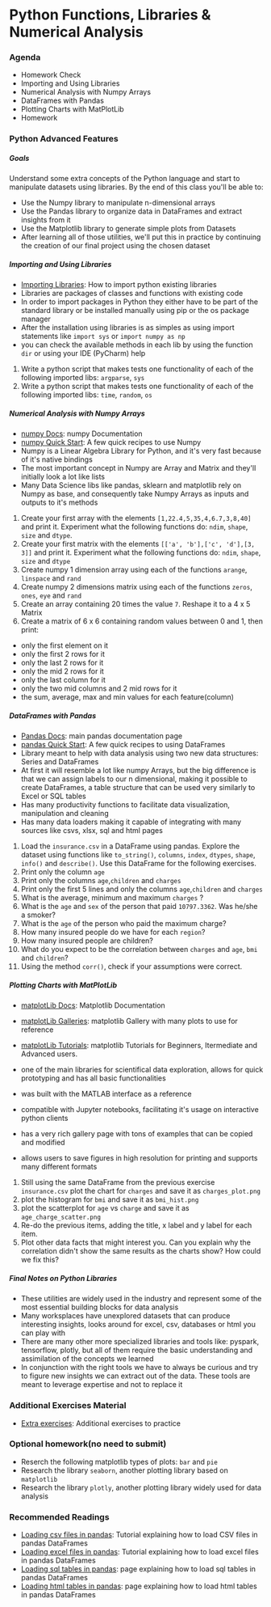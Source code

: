 # Python Functions, Libraries & Numerical Analysis

### Agenda
* Homework Check
* Importing and Using Libraries
* Numerical Analysis with Numpy Arrays
* DataFrames with Pandas
* Plotting Charts with MatPlotLib
* Homework

### Python Advanced Features

##### Goals
Understand some extra concepts of the Python language and start to manipulate datasets using libraries. By the end of this class you'll be able to:
* Use the Numpy library to manipulate n-dimensional arrays
* Use the Pandas library to organize data in DataFrames and extract insights from it
* Use the Matplotlib library to generate simple plots from Datasets
* After learning all of those utilities, we'll put this in practice by continuing the creation of our final project using the chosen dataset

##### Importing and Using Libraries
* [Importing Libraries](https://docs.python.org/3/tutorial/modules.html#importing-from-a-package): How to import python existing libraries
* Libraries are packages of classes and functions with existing code
* In order to import packages in Python they either have to be part of the standard library or be installed manually using pip or the os package manager
* After the installation using libraries is as simples as using import statements like `import sys` or `import numpy as np`
* you can check the available methods in each lib by using the function `dir` or using your IDE (PyCharm) help

1. Write a python script that makes tests one functionality of each of the following imported libs: `argparse`, `sys`
2. Write a python script that makes tests one functionality of each of the following imported libs: `time`, `random`, `os`

##### Numerical Analysis with Numpy Arrays
* [numpy Docs](https://www.numpy.org/devdocs/): numpy Documentation
* [numpy Quick Start](https://www.numpy.org/devdocs/user/quickstart.html): A few quick recipes to use Numpy
* Numpy is a Linear Algebra Library for Python, and it's very fast because of it's native bindings
* The most important concept in Numpy are Array and Matrix and they'll initially look a lot like lists
* Many Data Science libs like pandas, sklearn and matplotlib rely on Numpy as base, and consequently take Numpy Arrays as inputs and outputs to it's methods

1. Create your first array with the elements `[1,22.4,5,35,4,6.7,3,8,40]` and print it. Experiment what the following functions do: `ndim`, `shape`, `size` and  `dtype`.
2. Create your first matrix with the elements `[['a', 'b'],['c', 'd'],[3, 3]]` and print it. Experiment what the following functions do: `ndim`, `shape`, `size` and `dtype`
3. Create numpy 1 dimension array using each of the functions `arange`, `linspace` and `rand`
4. Create numpy 2 dimensions matrix using each of the functions `zeros`, `ones`, `eye` and `rand`
5. Create an array containing 20 times the value `7`. Reshape it to a 4 x 5 Matrix
6. Create a matrix of 6 x 6 containing random values between 0 and 1, then print:
* only the first element on it
* only the first 2 rows for it
* only the last 2 rows for it
* only the mid 2 rows for it
* only the last column for it
* only the two mid columns and 2 mid rows for it
* the sum, average, max and min values for each feature(column)

##### DataFrames with Pandas
* [Pandas Docs](http://pandas.pydata.org/pandas-docs/stable/): main pandas documentation page
* [pandas Quick Start](http://pandas.pydata.org/pandas-docs/stable/getting_started/10min.html): A few quick recipes to using DataFrames
* Library meant to help with data analysis using two new data structures: Series and DataFrames
* At first it will resemble a lot like numpy Arrays, but the big difference is that we can assign labels to our n dimensional, making it possible to create DataFrames, a table structure that can be used very similarly to Excel or SQL tables
* Has many productivity functions to facilitate data visualization, manipulation and cleaning
* Has many data loaders making it capable of integrating with many sources like csvs, xlsx, sql and html pages

1. Load the `insurance.csv` in a DataFrame using pandas. Explore the dataset using functions like `to_string()`, `columns`, `index`, `dtypes`, `shape`, `info()` and `describe()`. Use this DataFrame for the following exercises.
2. Print only the column `age`
3. Print only the columns `age`,`children` and `charges`
4. Print only the first 5 lines and only the columns `age`,`children` and `charges`
5. What is the average, minimum and maximum `charges` ?
7. What is the `age` and `sex` of the person that paid `10797.3362`. Was he/she a smoker?
8. What is the `age` of the person who paid the maximum charge?
9. How many insured people do we have for each `region`?
10. How many insured people are children?
11. What do you expect to be the correlation between `charges` and `age`, `bmi` and `children`? 
12. Using the method `corr()`, check if your assumptions were correct.


##### Plotting Charts with MatPlotLib
* [matplotLib Docs](https://matplotlib.org/contents.html): Matplotlib Documentation
* [matplotLib Galleries](https://matplotlib.org/gallery/index.html): matplotlib Gallery with many plots to use for reference
* [matplotLib Tutorials](https://matplotlib.org/tutorials/index.html): matplotlib Tutorials for Beginners, Itermediate and Advanced users.

* one of the main libraries for scientifical data exploration, allows for quick prototyping and has all basic functionalities
* was built with the MATLAB interface as a reference
* compatible with Jupyter notebooks, facilitating it's usage on interactive python clients
* has a very rich gallery page with tons of examples that can be copied and modified
* allows users to save figures in high resolution for printing and supports many different formats

1. Still using the same DataFrame from the previous exercise `insurance.csv` plot the chart for `charges` and save it as `charges_plot.png`
2. plot the histogram for `bmi` and save it as `bmi_hist.png`
3. plot the scatterplot for `age` vs `charge` and save it as `age_charge_scatter.png`
4. Re-do the previous items, adding the title, x label and y label for each item.
5. Plot other data facts that might interest you. Can you explain why the correlation didn't show the same results as the charts show? How could we fix this?

##### Final Notes on Python Libraries
* These utilities are widely used in the industry and represent some of the most essential building blocks for data analysis
* Many worksplaces have unexplored datasets that can produce interesting insights, looks around for excel, csv, databases or html you can play with
* There are many other more specialized libraries and tools like: pyspark, tensorflow, plotly, but all of them require the basic understanding and assimilation of the concepts we learned
* In conjunction with the right tools we have to always be curious and try to figure new insights we can extract out of the data. These tools are meant to leverage expertise and not to replace it

### Additional Exercises Material
* [Extra exercises](./5-pythonadv-exercises.md): Additional exercises to practice

### Optional homework(no need to submit)
* Reserch the following matplotlib types of plots: `bar` and `pie`
* Research the library `seaborn`, another plotting library based on `matplotlib`
* Research the library `plotly`, another plotting library widely used for data analysis

### Recommended Readings
* [Loading csv files in pandas](https://towardsdatascience.com/pandas-dataframe-playing-with-csv-files-944225d19ff): Tutorial explaining how to load CSV files in pandas DataFrames
* [Loading excel files in pandas](https://datatofish.com/read_excel/): Tutorial explaining how to load excel files in pandas DataFrames
* [Loading sql tables in pandas](https://stackoverflow.com/questions/10065051/python-pandas-and-databases-like-mysql): page explaining how to load sql tables in pandas DataFrames
* [Loading html tables in pandas](https://beenje.github.io/blog/posts/parsing-html-tables-in-python-with-pandas/): page explaining how to load html tables in pandas DataFrames

